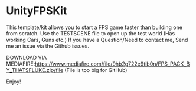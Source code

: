 # UnityFPSKit
This template/kit allows you to start a FPS game faster than building one from scratch.
Use the TESTSCENE file to open up the test world (Has working Cars, Guns etc.)
If you have a Question/Need to contact me, Send me an issue via the Github issues.

DOWNLOAD VIA MEDIAFIRE:https://www.mediafire.com/file/9hb2g722e9tib0n/FPS_PACK_BY_THATSFLUKE.zip/file (File is too big for GitHub)

Enjoy!
